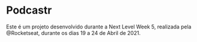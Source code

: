 # Podcastr
Este é um projeto desenvolvido durante a Next Level Week 5, realizada pela @Rocketseat, durante os dias 19 a 24 de Abril de 2021.
